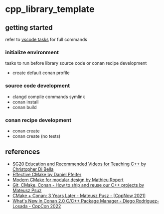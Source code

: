 # cpp_library_template

## getting started
refer to [vscode tasks](./.vscode/tasks.json) for full commands

### initialize environment
tasks to run before library source code or conan recipe development
- create default conan profile

### source code development
- clangd compile commands symlink
- conan install
- conan build

### conan recipe development
- conan create
- conan create (no tests)

## references
- [SG20 Education and Recommended Videos for Teaching C++ by Christopher Di Bella](https://www.cjdb.com.au/sg20-and-videos) 
- [Effective CMake by Daniel Pfeifer](https://youtu.be/bsXLMQ6WgIk)
- [Modern CMake for modular design by Mathieu Ropert](https://youtu.be/ztrnb-bVVPo)
- [Git, CMake, Conan - How to ship and reuse our C++ projects by Mateusz Psuz](https://youtu.be/S4QSKLXdTtA)
- [CMake + Conan: 3 Years Later - Mateusz Pusz - [CppNow 2021]](https://youtu.be/mrSwJBJ-0z8?si=YqtROZSXuXYwRJrW)
- [What's New in Conan 2.0 C/C++ Package Manager - Diego Rodriguez-Losada - CppCon 2022](https://youtu.be/NM-xp3tob2Q?si=xscc8aOvJ94NS_gQ)